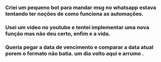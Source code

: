 
### Criei um pequeno bot para mandar msg no whatsapp estava tentando ter noções de como funciona as automações.

### Usei um video no youtube e tentei implementar uma nova função mas não deu certo, enfim e a vida.

### Queria pegar a data de vencimento e comparar a data atual porem o formato não batia. um dia volto aqui e arrumo .
